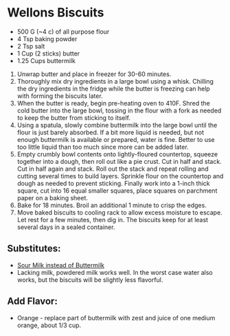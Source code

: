 # Wellons Biscuits

* 500 G (~4 c) of all purpose flour 
* 4 Tsp baking powder
* 2 Tsp salt
* 1 Cup (2 sticks) butter
* 1.25 Cups buttermilk

1. Unwrap butter and place in freezer for 30-60 minutes. 
2. Thoroughly mix dry ingredients in a large bowl using a whisk. Chilling the dry ingredients in the fridge while the butter is freezing can help with forming the biscuits later.
3. When the butter is ready, begin pre-heating oven to 410F. Shred the cold butter into the large bowl, tossing in the flour with a fork as needed to keep the butter from sticking to itself.
4. Using a spatula, slowly combine buttermilk into the large bowl until the flour is just barely absorbed. If a bit more liquid is needed, but not enough buttermilk is available or prepared, water is fine. Better to use too little liquid than too much since more can be added later.
5. Empty crumbly bowl contents onto lightly-floured countertop, squeeze together into a dough, then roll out like a pie crust. Cut in half and stack. Cut in half again and stack. Roll out the stack and repeat rolling and cutting several times to build layers. Sprinkle flour on the countertop and dough as needed to prevent sticking. Finally work into a 1-inch thick square, cut into 16 equal smaller squares, place squares on parchment paper on a baking sheet.
6. Bake for 18 minutes. Broil an additional 1 minute to crisp the edges.
7. Move baked biscuits to cooling rack to allow excess moisture to escape. Let rest for a few minutes, then dig in. The biscuits keep for at least several days in a sealed container.

## Substitutes:
* [Sour Milk instead of Buttermilk](../Substitutes/buttermilk-substitute)
* Lacking milk, powdered milk works well. In the worst case water also works, but the biscuits will be slightly less
flavorful.

## Add Flavor:
* Orange - replace part of buttermilk with zest and juice of one medium orange, about 1/3 cup.
